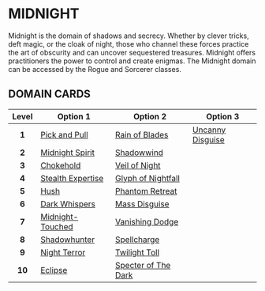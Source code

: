 # MIDNIGHT

Midnight is the domain of shadows and secrecy. Whether by clever tricks, deft magic, or the cloak of night, those who channel these forces practice the art of obscurity and can uncover sequestered treasures. Midnight offers practitioners the power to control and create enigmas. The Midnight domain can be accessed by the Rogue and Sorcerer classes.

## DOMAIN CARDS

| **Level** | **Option 1**                                             | **Option 2**                                                     | **Option 3**                                           |
| :-------: | -------------------------------------------------------- | ---------------------------------------------------------------- | ------------------------------------------------------ |
|   **1**   | [Pick and Pull](../abilities/Pick%20and%20Pull.md)       | [Rain of Blades](../abilities/Rain%20of%20Blades.md)             | [Uncanny Disguise](../abilities/Uncanny%20Disguise.md) |
|   **2**   | [Midnight Spirit](../abilities/Midnight%20Spirit.md)     | [Shadowwind](../abilities/Shadowwind.md)                         |                                                        |
|   **3**   | [Chokehold](../abilities/Chokehold.md)                   | [Veil of Night](../abilities/Veil%20of%20Night.md)               |                                                        |
|   **4**   | [Stealth Expertise](../abilities/Stealth%20Expertise.md) | [Glyph of Nightfall](../abilities/Glyph%20of%20Nightfall.md)     |                                                        |
|   **5**   | [Hush](../abilities/Hush.md)                             | [Phantom Retreat](../abilities/Phantom%20Retreat.md)             |                                                        |
|   **6**   | [Dark Whispers](../abilities/Dark%20Whispers.md)         | [Mass Disguise](../abilities/Mass%20Disguise.md)                 |                                                        |
|   **7**   | [Midnight-Touched](../abilities/Midnight-Touched.md)     | [Vanishing Dodge](../abilities/Vanishing%20Dodge.md)             |                                                        |
|   **8**   | [Shadowhunter](../abilities/Shadowhunter.md)             | [Spellcharge](../abilities/Spellcharge.md)                       |                                                        |
|   **9**   | [Night Terror](../abilities/Night%20Terror.md)           | [Twilight Toll](../abilities/Twilight%20Toll.md)                 |                                                        |
|  **10**   | [Eclipse](../abilities/Eclipse.md)                       | [Specter of The Dark](../abilities/Specter%20of%20the%20Dark.md) |                                                        |
